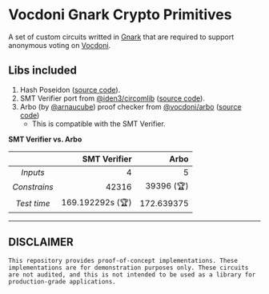# Vocdoni Gnark Crypto Primitives

A set of custom circuits writted in [Gnark](https://github.com/ConsenSys/gnark) that are required to support anonymous voting on [Vocdoni](https://github.com/vocdoni).

## Libs included

1. Hash Poseidon ([source code](./poseidon)).
2. SMT Verifier port from [@iden3/circomlib](https://github.com/iden3/circomlib/blob/master/circuits/smt/smtverifier.circom) ([source code](./smt)).
3. Arbo (by [@arnaucube](https://github.com/arnaucube)) proof checker from [@vocdoni/arbo](https://github.com/vocdoni/vocdoni-node/tree/main/tree/arbo) ([source code](./arbo))
    - This is compatible with the SMT Verifier.


**SMT Verifier vs. Arbo**

| | SMT Verifier | Arbo |
|:---:|---:|---:|
| *Inputs* | 4 | 5 |
| *Constrains* | 42316 | 39396 (🏆) |
| *Test time* | 169.192292s (🏆) | 172.639375 |


---

## DISCLAIMER

```
This repository provides proof-of-concept implementations. These implementations are for demonstration purposes only. These circuits are not audited, and this is not intended to be used as a library for production-grade applications.
```